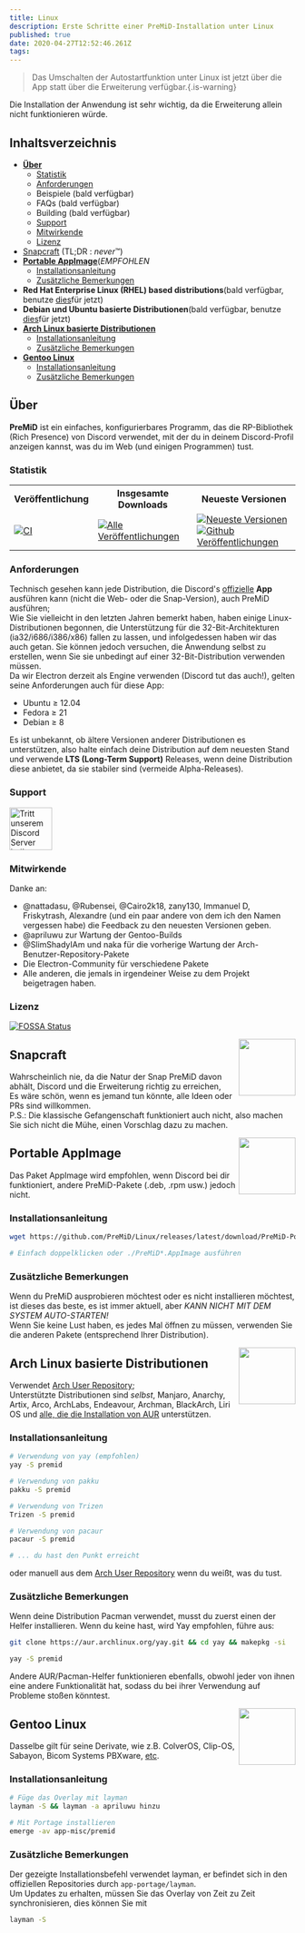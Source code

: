 ```yaml
---
title: Linux
description: Erste Schritte einer PreMiD-Installation unter Linux
published: true
date: 2020-04-27T12:52:46.261Z
tags:
---
```


> Das Umschalten der Autostartfunktion unter Linux ist jetzt über die App statt über die Erweiterung verfügbar.{.is-warning}

Die Installation der Anwendung ist sehr wichtig, da die Erweiterung allein nicht funktionieren würde.

## Inhaltsverzeichnis

- **[Über](#about)**
  - [Statistik](#stats)
  - [Anforderungen](#requirements)
  - Beispiele (bald verfügbar)
  - FAQs (bald verfügbar)
  - Building (bald verfügbar)
  - [Support](#support)
  - [Mitwirkende](#credits)
  - [Lizenz](#license)
- [Snapcraft](#snapcraft)</strong> (TL;DR : _never_™️)
- **[Portable AppImage](#portable-appimage)**(_EMPFOHLEN_
  - [Installationsanleitung](#installation-instructions)
  - [Zusätzliche Bemerkungen](#additional-notes)
- **Red Hat Enterprise Linux (RHEL) based distributions**(bald verfügbar, benutze [dies](#portable-appimage)für jetzt)
- **Debian und Ubuntu basierte Distributionen**(bald verfügbar, benutze [dies](#portable-appimage)für jetzt)
- **[Arch Linux basierte Distributionen](#arch-linux-based-distributions)**
  - [Installationsanleitung](#installation-instructions-1)
  - [Zusätzliche Bemerkungen](#additional-notes-1)
- **[Gentoo Linux](#gentoo-linux)**
  - [Installationsanleitung](#installation-instructions-2)
  - [Zusätzliche Bemerkungen](#additional-notes-2)

<a name="about"></a>

## Über

**PreMiD** ist ein einfaches, konfigurierbares Programm, das die RP-Bibliothek (Rich Presence) von Discord verwendet, mit der du in deinem Discord-Profil anzeigen kannst, was du im Web (und einigen Programmen) tust.

<a name="stats"></a>

### Statistik

<table>
  <tr>
    <th>Veröffentlichung</th>
    <th>Insgesamte Downloads</th>
    <th>Neueste Versionen</th>
  </tr>
  <tr>
    <td><a href="https://github.com/PreMiD/Linux/actions"><img src="https://github.com/PreMiD/Linux/workflows/CI/badge.svg?branch=master&event=push" alt="CI"></a></td>
    <td><a href="https://github.com/PreMiD/Linux/releases"><img src="https://img.shields.io/github/downloads/PreMiD/Linux/total.svg?maxAge=86400" alt="Alle Veröffentlichungen"></a></td>
    <td><a href="https://github.com/PreMiD/Linux/releases/latest"><img src="https://img.shields.io/github/v/release/PreMiD/Linux.svg?maxAge=86400" alt="Neueste Versionen"><br><img src="https://img.shields.io/github/downloads/PreMiD/Linux/latest/total.svg?maxAge=86400" alt="Github Veröffentlichungen"></a></td>
  </tr>
</table>

<a name="requirements"></a>

### Anforderungen

Technisch gesehen kann jede Distribution, die Discord's [offizielle](https://discordapp.com/download) **App** ausführen kann (nicht die Web- oder die Snap-Version), auch PreMiD ausführen;</br> Wie Sie vielleicht in den letzten Jahren bemerkt haben, haben einige Linux-Distributionen begonnen, die Unterstützung für die 32-Bit-Architekturen (ia32/i686/i386/x86) fallen zu lassen, und infolgedessen haben wir das auch getan. Sie können jedoch versuchen, die Anwendung selbst zu erstellen, wenn Sie sie unbedingt auf einer 32-Bit-Distribution verwenden müssen.</br> Da wir Electron derzeit als Engine verwenden (Discord tut das auch!), gelten seine Anforderungen auch für diese App:

- Ubuntu ≥ 12.04
- Fedora ≥ 21
- Debian ≥ 8

Es ist unbekannt, ob ältere Versionen anderer Distributionen es unterstützen, also halte einfach deine Distribution auf dem neuesten Stand und verwende **LTS (Long-Term Support)** Releases, wenn deine Distribution diese anbietet, da sie stabiler sind (vermeide Alpha-Releases).

<a name="support"></a>

### Support

<div>
  <a target="_blank" href="https://discord.gg/WvfVZ8T" title="Tritt unserem Discord Server bei!">
    <img height="75px" draggable="false" src="https://discordapp.com/api/guilds/493130730549805057/widget.png?style=banner2" alt="Tritt unserem Discord Server bei!">
  </a>
</div>

<a name="credits"></a>

### Mitwirkende

Danke an:

- @nattadasu, @Rubensei, @Cairo2k18, zany130, Immanuel D, Friskytrash, Alexandre (und ein paar andere von dem ich den Namen vergessen habe) die Feedback zu den neuesten Versionen geben.
- @apriluwu zur Wartung der Gentoo-Builds
- @SlimShadyIAm und naka für die vorherige Wartung der Arch-Benutzer-Repository-Pakete
- Die Electron-Community für verschiedene Pakete
- Alle anderen, die jemals in irgendeiner Weise zu dem Projekt beigetragen haben.

<a name="license"></a>

### Lizenz

[![FOSSA Status](https://app.fossa.io/api/projects/git%2Bgithub.com%2FPreMiD%2FLinux.svg?type=large)](https://app.fossa.io/projects/git%2Bgithub.com%2FPreMiD%2FLinux?ref=badge_large)

<img src="https://i.imgur.com/ACAxtmA.png" width="100" height="100" align="right"></img>
<a name="snapcraft"></a>

## Snapcraft

Wahrscheinlich nie, da die Natur der Snap PreMiD davon abhält, Discord und die Erweiterung richtig zu erreichen,</br> Es wäre schön, wenn es jemand tun könnte, alle Ideen oder PRs sind willkommen.</br> P.S.: Die klassische Gefangenschaft funktioniert auch nicht, also machen Sie sich nicht die Mühe, einen Vorschlag dazu zu machen.

<img src="https://i.imgur.com/qEZOOfU.png" width="100" height="100" align="right"></img>
<a name="appimage"></a>

## Portable AppImage

Das Paket AppImage wird empfohlen, wenn Discord bei dir funktioniert, andere PreMiD-Pakete (.deb, .rpm usw.) jedoch nicht.

<a name="appimageinstall"></a>

### Installationsanleitung

```bash
wget https://github.com/PreMiD/Linux/releases/latest/download/PreMiD-Portable.AppImage && chmod a+x PreMiD*.AppImage
```

```bash
# Einfach doppelklicken oder ./PreMiD*.AppImage ausführen
```

<a name="appimagenotes"></a>

### Zusätzliche Bemerkungen

Wenn du PreMiD ausprobieren möchtest oder es nicht installieren möchtest, ist dieses das beste, es ist immer aktuell, aber _KANN NICHT MIT DEM SYSTEM AUTO-STARTEN!_</br>Wenn Sie keine Lust haben, es jedes Mal öffnen zu müssen, verwenden Sie die anderen Pakete (entsprechend Ihrer Distribution).

<a name="arch"></a>
<img src="https://i.imgur.com/NBevNlU.png" width="100" height="100" align="right"></img>

## Arch Linux basierte Distributionen

Verwendet [Arch User Repository](https://aur.archlinux.org/packages/premid);</br> Unterstützte Distributionen sind _selbst_, Manjaro, Anarchy, Artix, Arco, ArchLabs, Endeavour, Archman, BlackArch, Liri OS und [alle, die die Installation von AUR](https://wiki.archlinux.org/index.php/Arch-based_distributions#Active) unterstützen.

<a name="archinstall"></a>

### Installationsanleitung

```bash
# Verwendung von yay (empfohlen)
yay -S premid
```

```bash
# Verwendung von pakku
pakku -S premid
```

```bash
# Verwendung von Trizen
Trizen -S premid
```

```bash
# Verwendung von pacaur
pacaur -S premid
```

```bash
# ... du hast den Punkt erreicht
```

oder manuell aus dem [Arch User Repository](https://aur.archlinux.org/packages/premid) wenn du weißt, was du tust.

<a name="archnotes"></a>

### Zusätzliche Bemerkungen

Wenn deine Distribution Pacman verwendet, musst du zuerst einen der Helfer installieren. Wenn du keine hast, wird Yay empfohlen, führe aus:

```bash
git clone https://aur.archlinux.org/yay.git && cd yay && makepkg -si
```

```bash
yay -S premid
```

Andere AUR/Pacman-Helfer funktionieren ebenfalls, obwohl jeder von ihnen eine andere Funktionalität hat, sodass du bei ihrer Verwendung auf Probleme stoßen könntest.

<img src="https://i.imgur.com/Kv1X2to.png" width="100" height="100" align="right"></img>
<a name="gentoo"></a>

## Gentoo Linux

Dasselbe gilt für seine Derivate, wie z.B. ColverOS, Clip-OS, Sabayon, Bicom Systems PBXware, [etc](https://wiki.gentoo.org/wiki/Distributions_based_on_Gentoo#Active_projects).

<a name="gentooinstall"></a>

### Installationsanleitung

```bash
# Füge das Overlay mit layman
layman -S && layman -a apriluwu hinzu
```

```bash
# Mit Portage installieren
emerge -av app-misc/premid
```

<a name="gentoonotes"></a>

### Zusätzliche Bemerkungen

Der gezeigte Installationsbefehl verwendet layman, er befindet sich in den offiziellen Repositories durch `app-portage/layman`.<br> Um Updates zu erhalten, müssen Sie das Overlay von Zeit zu Zeit synchronisieren, dies können Sie mit

```bash
layman -S
```
